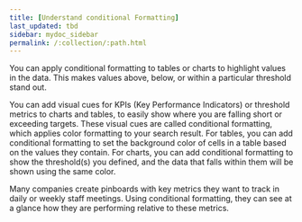 ```yaml
---
title: [Understand conditional Formatting]
last_updated: tbd
sidebar: mydoc_sidebar
permalink: /:collection/:path.html
---
```

You can apply conditional formatting to tables or charts to highlight values in
the data. This makes values above, below, or within a particular threshold stand
out.

You can add visual cues for KPIs (Key Performance Indicators) or threshold
metrics to charts and tables, to easily show where you are falling short or
exceeding targets. These visual cues are called conditional formatting, which
applies color formatting to your search result. For tables, you can add
conditional formatting to set the background color of cells in a table based on
the values they contain. For charts, you can add conditional formatting to show
the threshold(s) you defined, and the data that falls within them will be shown
using the same color.

Many companies create pinboards with key metrics they want to track in daily or
weekly staff meetings. Using conditional formatting, they can see at a glance how
they are performing relative to these metrics.
